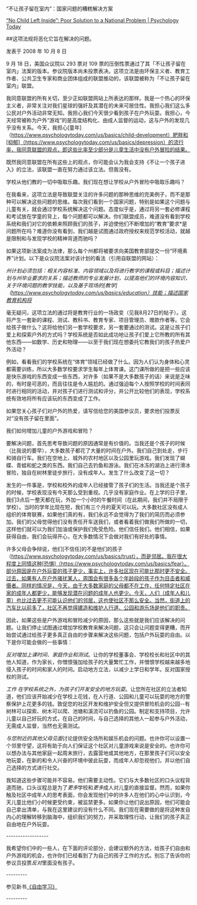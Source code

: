 “不让孩子留在室内”：国家问题的糟糕解决方案

[“No Child Left Inside”: Poor Solution to a National Problem | Psychology Today](https://www.psychologytoday.com/us/blog/freedom-learn/200810/no-child-left-inside-poor-solution-national-problem)

##这项法规将恶化它旨在解决的问题。

发表于 2008 年 10 月 8 日

9 月 18 日，美国众议院以 293 票对 109 票的压倒性票通过了其「不让孩子留在室内」法案的版本。参议院版本尚未投票表决。这项立法是由环保主义者、教育工作者、公共卫生专家和商业团体组成的联盟推动的，该联盟被称为「不让孩子留在室内」联盟。

我同意联盟的所有关切，至少正如联盟网站上所表达的那样。我是一个热心的环保主义者，非常关注对我们星球的强奸及其潜在的未来可居住性。我担心我们这么多公民对户外活动非常无知。我担心我们今天很少看到孩子在户外玩耍。我担心，今天经常被称为户外“游戏”的是高度结构化、由成人监督的运动，这与户外的发现几乎没有关系。今天，我担心[童年]（https://www.psychologytoday.com/us/basics/child-development）肥胖和[抑郁]（https://www.psychologytoday.com/us/basics/depression）的流行率，我同意联盟的观点，即这些比率至少部分是儿童生活中没有户外冒险的结果。

既然我同意联盟在所有这些上的观点，你可能会认为我会支持《不让一个孩子进入》的立法，该联盟一直在努力通过该立法。但我没有。

学校从他们教的一切中吸取乐趣。我们现在想让学校从户外冒险中吸取乐趣吗？

在我看来，这项立法是导致联盟关注的许多问题的那种思维的完美例子，而不是那种可以解决这些问题的思维。每次我们看到一个国家问题，特别是如果这个问题与儿童有关，就会通过学校系统解决这个问题。态度似乎是，通过将另一套必修课程和考试放在学童的背上，每个问题都可以解决。你们联盟成员，难道没有看到学校系统和我们对它的依赖来照顾我们的孩子，并迫使他们不断增加的“教育”要求*是问题所在吗？难道你没有看到，我们越是试图通过政府授权来规范学校活动，就越是限制和与发现学校的精神背道而驰吗？

如果这项新法案成为法律，那么每个州都将被要求向美国教育部提交一份“环境素养”计划。以下是众议院法案对该计划的看法（引用自联盟的网站）：

*州计划必须包括：相关内容标准、内容领域以及将进行教学的课程或科目；描述计划与州毕业要求的关系；描述教师的专业发展计划，以提高他们的环境内容知识，关于环境问题的教学技能，以及基于现场的[教学]（https://www.psychologytoday.com/us/basics/education）技能；描述国家教育机构将*

毫无疑问，这项立法的通过将是教育行业的一场政变（见我8月27日的帖子）。这将产生一套新的课程、测试、教科书、教育专家、项目管理员、赠款作者等。它会给孩子做什么？这将给他们另一套学校要求，另一套要通过的测试。这是让孩子们爱上和探索户外的方式吗？学校系统是否如此成功地让孩子们爱上它所教的所有其他东西——如数学、历史和物理——以至于我们现在想委托它教我们的孩子热爱户外活动？

例如，看看我们的学校系统在“体育”领域已经做了什么。因为人们认为身体和心灵都需要训练，所以大多数学校要求学生每年上体育课。这门课所做的是把一些应该是快乐游戏的东西变成一些东西，对许多（如果不是大多数孩子的话）来说是乏味的，有时是可恶的，而且往往是令人尴尬的。通过强迫每个人按照学校的时间表同时进行相同的活动，并对孩子们进行测试和评分，并公开比较他们的表现，学校系统有效地将所有应该玩的东西变成了工作。

如果您关心孩子们对户外的热爱，请写信给您的美国参议员，要求他们投票反对“没有孩子留在里面”。

我们如何增加儿童的户外游戏和冒险？

要解决问题，首先思考导致问题的原因通常是有价值的。当我还是个孩子的时候（比我说的要早），大多数孩子都花了大量的时间在户外。我们自己到处走，步行和骑自行车。我们在空地上、城外的农村地区以及公园里玩游戏。我们发现了蝴蝶、青蛙和蛇之类的东西。我们自己去钓鱼和游泳。我们在冰冻的湖泊上进行滑冰冒险，独自在树林里徒步旅行，没有成年人。发生了什么改变了这一切？

发生的一件事是，学校和校外的成年人已经接管了孩子们的生活。当我还是个孩子的时候，学校表现没有今天那么受到重视。几乎没有家庭作业。在上学的日子里，我们3点后一整天都在玩，外加一个小时的午餐时间（在此期间，我们并不局限于学校）。当时的学年比现在短，我们有三个月的夏天可以玩。大多数社区没有成人组织的体育联赛，如果他们真的有，我们永远不会觉得为了我们的简历而必须参加。我们的父母觉得他们没有责任开车送我们，或者看着我们做我们所做的一切，这样他们就可以为我们加油或保护我们免受危险。他们信任我们。他们相信，如果获得自由，我们会玩得开心，在大多数情况下会做对我们有好处的事情。

许多父母会争辩说，他们[不信任]的不是他们的孩子（https://www.psychologytoday.com/us/basics/trust），而是邻居。我在很大程度上同情这种[恐惧]（https://www.psychologytoday.com/us/basics/fear）。部分原因是在户外玩耍的孩子更少，事实上，许多社区现在可能比那时更不安全。过去，如果有人在户外骚扰某人，周围会有很多各个年龄段的孩子作为目击者和威慑者。同样的情况是，今天，由于大多数家庭的父母都不在工作，任何特定社区在家的成年人都更少，能够发现潜在问题的成年人也更少。今天，人们（成年人和儿童）也比过去更不可能认识他们的邻居，这也使社区不那么安全。当然，街道上的汽车比以前多了，社区不再觉得建造和维护人行道、公园和游乐场是他们的职责。

因此，如果这些是户外游戏和冒险减少的原因，那么这些就是我们应该解决的问题。让我们停止试图通过增加学校教育来解决问题，这只会让问题变得更糟，而开始尝试通过给孩子更多真正自由的步骤来解决这些问题，包括户外玩耍的自由。以下是你可能会做的一些事情：

*反对增加上课时间、家庭作业和测试*。让你的学校董事会、学校校长和社区中的其他人知道，作为家长，你憎恨强加给孩子的大量繁忙工作，并憎恨学校越来越多地侵入孩子的时间和家人的时间。启动地方立法，以减少上学日和学年。反对国家授权的测试。

*工作* *在学校系统之外，为孩子们开发安全的地方玩耍*。让您所在社区的立法者知道，他们应该开始减少在学校上花钱，在人行道、公园和儿童可以玩耍的地方的警察保护上花更多的钱。敦促您的社区开发和维护安全但又提供冒险机会的公园--有树林可以探索、树木可以爬、池塘和溪流可以钓鱼的公园。制定和支持项目，允许儿童以自己好玩的方式，在自己的时间，与自己选择的其他人一起参与户外活动，无需成人监督，当然也无需测试。

*与您附近的其他父母见面*讨论提供安全场所和娱乐机会的问题。也许你可以设置一个邻里守望，这将有助于向人们保证这个社区对儿童游戏来说是安全的。也许你可以想办法与其他家庭一起周末旅行，去露营地或其他地方，在那里孩子们可以安全地玩耍，在新的和令人兴奋的环境中彼此玩耍，而成年人却忽视他们，并以他们自己选择的方式进行社交。

我知道这些步骤可能并不容易。他们需要主动性。它们与大多数社区的口头议程背道而驰，口头议程总是为了*更多*学校和*更多*成人对儿童的直接监督。然而，如果你触及社区中成年人的思考表面，你会发现他们中的许多人在他们的心中认识到，今天儿童比他们小时候更受约束，被监禁更多。如果你让他们说出原因，他们可能会自己拿出清单，与我在这里建议的没有什么不同。我们现在需要做的是将这种发自内心的理解转移到脑海中，组织我们的努力，并采取理性行动，让我们的孩子真正自由地在户外玩耍。

\------------------

我希望你们中的一些人，在下面的评论部分，会建议额外的方法，给孩子们自由和户外游戏的机会，也许你们已经看到了为自己的孩子工作的方式。别忘了告诉你的参议员投票*反对*里面没有孩子。

\---------

参见新书[《自由学习》](http://www.freetolearnbook.com/)

\---------